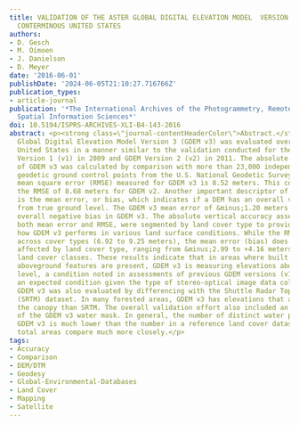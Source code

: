 ```yaml
---
title: VALIDATION OF THE ASTER GLOBAL DIGITAL ELEVATION MODEL  VERSION 3 OVER THE
  CONTERMINOUS UNITED STATES
authors:
- D. Gesch
- M. Oimoen
- J. Danielson
- D. Meyer
date: '2016-06-01'
publishDate: '2024-06-05T21:10:27.716766Z'
publication_types:
- article-journal
publication: '*The International Archives of the Photogrammetry, Remote Sensing and
  Spatial Information Sciences*'
doi: 10.5194/ISPRS-ARCHIVES-XLI-B4-143-2016
abstract: <p><strong class=\"journal-contentHeaderColor\">Abstract.</strong> The ASTER
  Global Digital Elevation Model Version 3 (GDEM v3) was evaluated over the conterminous
  United States in a manner similar to the validation conducted for the original GDEM
  Version 1 (v1) in 2009 and GDEM Version 2 (v2) in 2011. The absolute vertical accuracy
  of GDEM v3 was calculated by comparison with more than 23,000 independent reference
  geodetic ground control points from the U.S. National Geodetic Survey. The root
  mean square error (RMSE) measured for GDEM v3 is 8.52 meters. This compares with
  the RMSE of 8.68 meters for GDEM v2. Another important descriptor of vertical accuracy
  is the mean error, or bias, which indicates if a DEM has an overall vertical offset
  from true ground level. The GDEM v3 mean error of &minus;1.20 meters reflects an
  overall negative bias in GDEM v3. The absolute vertical accuracy assessment results,
  both mean error and RMSE, were segmented by land cover type to provide insight into
  how GDEM v3 performs in various land surface conditions. While the RMSE varies little
  across cover types (6.92 to 9.25 meters), the mean error (bias) does appear to be
  affected by land cover type, ranging from &minus;2.99 to +4.16 meters across 14
  land cover classes. These results indicate that in areas where built or natural
  aboveground features are present, GDEM v3 is measuring elevations above the ground
  level, a condition noted in assessments of previous GDEM versions (v1 and v2) and
  an expected condition given the type of stereo-optical image data collected by ASTER.
  GDEM v3 was also evaluated by differencing with the Shuttle Radar Topography Mission
  (SRTM) dataset. In many forested areas, GDEM v3 has elevations that are higher in
  the canopy than SRTM. The overall validation effort also included an evaluation
  of the GDEM v3 water mask. In general, the number of distinct water polygons in
  GDEM v3 is much lower than the number in a reference land cover dataset, but the
  total areas compare much more closely.</p>
tags:
- Accuracy
- Comparison
- DEM/DTM
- Geodesy
- Global-Environmental-Databases
- Land Cover
- Mapping
- Satellite
---
```

